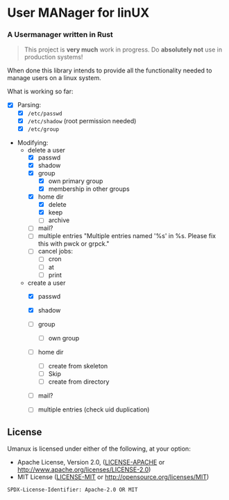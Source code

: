 # **U**ser **MAN**ager for lin**UX**
### A Usermanager written in Rust

> This project is **very much** work in progress. Do **absolutely not** use in production systems!

When done this library intends to provide all the functionality needed to manage users on a linux system.

What is working so far:
  * [x] Parsing:
    * [x] `/etc/passwd`
    * [x] `/etc/shadow` (root permission needed)
    * [x] `/etc/group`

  * Modifying:
    * delete a user
        * [x] passwd
        * [x] shadow
        * [X] group
            * [x] own primary group
            * [x] membership in other groups
        * [x] home dir
            * [x] delete
            * [x] keep
            * [ ] archive
        * [ ] mail?
        * [ ] multiple entries "Multiple entries named '%s' in %s. Please fix this with pwck or grpck."
        * [ ] cancel jobs:
            * [ ] cron
            * [ ] at
            * [ ] print
    * create a user
        - [x] passwd
        - [x] shadow
        - [ ] group
            - [ ] own group
        - [ ] home dir
            - [ ] create from skeleton
            - [ ] Skip
            - [ ] create from directory
        - [ ] mail?
        - [ ] multiple entries (check uid duplication)


## License

Umanux is licensed under either of the following, at your option:

 * Apache License, Version 2.0, ([LICENSE-APACHE](LICENSE-APACHE) or http://www.apache.org/licenses/LICENSE-2.0)
 * MIT License ([LICENSE-MIT](LICENSE) or http://opensource.org/licenses/MIT)

`SPDX-License-Identifier: Apache-2.0 OR MIT`